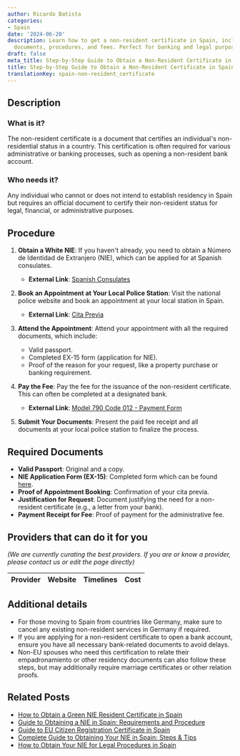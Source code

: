 ```yaml
---
author: Ricardo Batista
categories:
- Spain
date: '2024-06-20'
description: Learn how to get a non-resident certificate in Spain, including required
  documents, procedures, and fees. Perfect for banking and legal purposes.
draft: false
meta_title: Step-by-Step Guide to Obtain a Non-Resident Certificate in Spain
title: Step-by-Step Guide to Obtain a Non-Resident Certificate in Spain
translationKey: spain-non-resident_certificate
---
```


## Description

### What is it?
The non-resident certificate is a document that certifies an individual's non-residential status in a country. This certification is often required for various administrative or banking processes, such as opening a non-resident bank account.

### Who needs it?
Any individual who cannot or does not intend to establish residency in Spain but requires an official document to certify their non-resident status for legal, financial, or administrative purposes.

## Procedure

1. **Obtain a White NIE**: If you haven't already, you need to obtain a Número de Identidad de Extranjero (NIE), which can be applied for at Spanish consulates.
   - **External Link**: [Spanish Consulates](https://www.exteriores.gob.es/es/EmbajadasConsulados/Paginas/index.aspx)

2. **Book an Appointment at Your Local Police Station**: Visit the national police website and book an appointment at your local station in Spain. 
   - **External Link**: [Cita Previa](https://sede.administracionespublicas.gob.es/pagina/index/directorio/icpplus)

3. **Attend the Appointment**: Attend your appointment with all the required documents, which include:
   - Valid passport.
   - Completed EX-15 form (application for NIE).
   - Proof of the reason for your request, like a property purchase or banking requirement.

4. **Pay the Fee**: Pay the fee for the issuance of the non-resident certificate. This can often be completed at a designated bank.
   - **External Link**: [Model 790 Code 012 - Payment Form](https://sede.policia.gob.es/Tasa790_012/)

5. **Submit Your Documents**: Present the paid fee receipt and all documents at your local police station to finalize the process.

## Required Documents

- **Valid Passport**: Original and a copy.
- **NIE Application Form (EX-15)**: Completed form which can be found [here](https://www.inclusion.gob.es/documents/410169/2156469/15-Formulario_NIE_y_certificados.pdf).
- **Proof of Appointment Booking**: Confirmation of your cita previa.
- **Justification for Request**: Document justifying the need for a non-resident certificate (e.g., a letter from your bank).
- **Payment Receipt for Fee**: Proof of payment for the administrative fee.

## Providers that can do it for you

_(We are currently curating the best providers. If you are or know a provider, please contact us or edit the page directly)_

| Provider        |     Website     |     Timelines    |       Cost      |
| :-------------: | :-------------: |  :-------------: | :-------------: |

## Additional details

- For those moving to Spain from countries like Germany, make sure to cancel any existing non-resident services in Germany if required.
- If you are applying for a non-resident certificate to open a bank account, ensure you have all necessary bank-related documents to avoid delays.
- Non-EU spouses who need this certification to relate their empadronamiento or other residency documents can also follow these steps, but may additionally require marriage certificates or other relation proofs.

## Related Posts

- [How to Obtain a Green NIE Resident Certificate in Spain](https://tramitit.com/english/guides/spain/resident_certificate/)
- [Guide to Obtaining a NIE in Spain: Requirements and Procedure](https://tramitit.com/english/guides/spain/registration_card/)
- [Guide to EU Citizen Registration Certificate in Spain](https://tramitit.com/english/guides/spain/certificate_of_registration_of_eu_citizen/)
- [Complete Guide to Obtaining Your NIE in Spain: Steps & Tips](https://tramitit.com/english/guides/spain/nie_application/)
- [How to Obtain Your NIE for Legal Procedures in Spain](https://tramitit.com/english/guides/spain/assignment_of_nie_at_the_request_of_the_interested_party/)